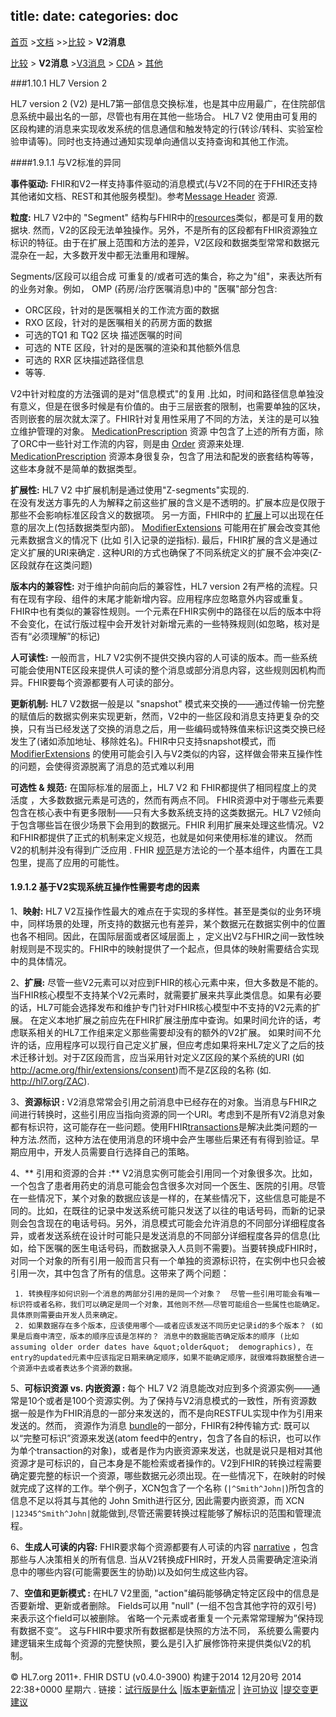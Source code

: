 title: 
date: 
categories: doc
---

  [首页](../home/index.html) >[文档](documentation.html) >>[比较](comparison.html) > **V2消息**	


 [比较](comparison.html) > **V2消息** >[V3消息](comparison-v3.html) > [CDA](comparison-cda.html) > [其他](comparison-other.html) 

###1.10.1  HL7 Version 2


HL7 version 2 (V2) 是HL7第一部信息交换标准，也是其中应用最广，在住院部信息系统中最出名的一部，尽管也有用在其他一些场合。 HL7 V2 使用由可复用的区段构建的消息来实现收发系统的信息通信和触发特定的行(转诊/转科、实验室检验申请等)。同时也支持通过通知实现单向通信以支持查询和其他工作流。  

####1.9.1.1 与V2标准的异同  

**事件驱动:** FHIR和V2一样支持事件驱动的消息模式(与V2不同的在于FHIR还支持其他诸如文档、REST和其他服务模型)。参考[Message Header](../infra/messageheader.html) 资源.

**粒度:** HL7 V2中的 &quot;Segment&quot; 结构与FHIR中的[resources](resources.html)类似，都是可复用的数据块.  然而，V2的区段无法单独操作。另外，不是所有的区段都有FHIR资源独立标识的特征。由于在扩展上范围和方法的差异，V2区段和数据类型常常和数据元混杂在一起，大多数开发中都无法重用和理解。  

Segments/区段可以组合成 可重复的/或者可选的集合，称之为"组"，来表达所有的业务对象。例如， OMP (药房/治疗医嘱消息)中的 &quot;医嘱&quot;部分包含:   

*   ORC区段，针对的是医嘱相关的工作流方面的数据   
*   RXO 区段，针对的是医嘱相关的药房方面的数据    
*   可选的TQ1 和 TQ2 区块 描述医嘱的时间   
*   可选的 NTE 区段，针对的是医嘱的渲染和其他额外信息    
*   可选的 RXR 区块描述路径信息
*   等等.  

 V2中针对粒度的方法强调的是对&quot;信息模式&quot;的复用 .比如，时间和路径信息单独没有意义，但是在很多时候是有价值的。由于三层嵌套的限制，也需要单独的区块，否则嵌套的层次就太深了。FHIR针对复用性采用了不同的方法，关注的是可以独立维护管理的对象。 [MedicationPrescription](../clin/medicationprescription.html) 资源 中包含了上述的所有方面，除了ORC中一些针对工作流的内容，则是由 [Order](..clin/order.html) 资源来处理.   [MedicationPrescription](../clin/medicationprescription.html) 资源本身很复杂，包含了用法和配发的嵌套结构等等，这些本身就不是简单的数据类型。  
 
**扩展性:** HL7 V2 中扩展机制是通过使用&quot;Z-segments&quot;实现的.    
在没有发送方事先的人为解释之前这些扩展的含义是不透明的。扩展本应是仅限于那些不会影响标准区段含义的数据项。 
另一方面，FHIR中的 [扩展](extensibility.html)上可以出现在任意的层次上(包括数据类型内部)。  [ModifierExtensions](extensibility.html#modifierExtension) 可能用在扩展会改变其他元素数据含义的情况下 (比如  引入记录的逆指标).  最后，FHIR扩展的含义是通过定义扩展的URI来确定 .  这种URI的方式也确保了不同系统定义的扩展不会冲突(Z-区段就存在这类问题)    

**版本内的兼容性:** 对于维护向前向后的兼容性，HL7 version 2有严格的流程。只有在现有字段、组件的末尾才能新增内容。应用程序应忽略意外内容或重复。FHIR中也有类似的兼容性规则。一个元素在FHIR实例中的路径在以后的版本中将不会变化，在试行版过程中会开发针对新增元素的一些特殊规则(如忽略，核对是否有“必须理解”的标记)

**人可读性:** 一般而言，HL7 V2实例不提供交换内容的人可读的版本。而一些系统可能会使用NTE区段来提供人可读的整个消息或部分消息内容，这些规则因机构而异。FHIR要每个资源都要有人可读的部分。  

**更新机制:** HL7 V2数据一般是以 &quot;snapshot&quot; 模式来交换的——通过传输一份完整的赋值后的数据实例来实现更新，然而，V2中的一些区段和消息支持更复杂的交换，只有当已经发送了交换的消息之后，用一些编码或特殊值来标识这类交换已经发生了(诸如添加地址、移除姓名)。FHIR中只支持snapshot模式，而 [ModifierExtensions](extensibility.html#modifierExtension) 的使用可能会引入与V2类似的内容，这样做会带来互操作性的问题，会使得资源脱离了消息的范式难以利用    

**可选性 &amp; 规范:**  在国际标准的层面上，HL7 V2 和 FHIR都提供了相同程度上的灵活度 ，大多数数据元素是可选的，然而有两点不同。
FHIR资源中对于哪些元素要包含在核心表中有更多限制——只有大多数系统支持的这类数据元。HL7 V2倾向于包含哪些旨在很少场景下会用到的数据元。FHIR 利用扩展来处理这些情况。V2和FHIR都提供了正式的机制来定义规范，也就是如何来使用标准的建议。 然而 V2的机制并没有得到广泛应用 .  FHIR [规范](../infra/profile.html)是方法论的一个基本组件，内置在工具包里，提高了应用的可能性。  

#### 1.9.1.2  基于V2实现系统互操作性需要考虑的因素    

1、**映射:**  HL7 V2互操作性最大的难点在于实现的多样性。甚至是类似的业务环境中，同样场景的处理，所支持的数据元也有差异，某个数据元在数据实例中的位置也各不相同。因此，在国际层面或者区域层面上 ，定义出V2与FHIR之间一致性映射规则是不现实的。FHIR中的映射提供了一个起点，但具体的映射需要结合实现中的具体情况。   

2、**扩展:**  尽管一些V2元素可以对应到FHIR的核心元素中来，但大多数是不能的。当FHIR核心模型不支持某个V2元素时，就需要扩展来共享此类信息。如果有必要的话，HL7可能会选择发布和维护专门针对FHIR核心模型中不支持的V2元素的扩展。 在定义本地扩展之前应先在FHIR扩展注册库中查询。如果时间允许的话，考虑联系相关的HL7工作组来定义那些需要却没有的额外的V2扩展。 如果时间不允许的话，应用程序可以现行自己定义扩展，但应考虑如果将来HL7定义了之后的技术迁移计划。对于Z区段而言，应当采用针对定义Z区段的某个系统的URI (如 http://acme.org/fhir/extensions/consent)而不是Z区段的名称 (如. http://hl7.org/ZAC).    

3、**资源标识 :** V2消息常常会引用之前消息中已经存在的对象。当消息与FHIR之间进行转换时，这些引用应当指向资源的同一个URI。考虑到不是所有V2消息对象都有标识符，这可能存在一些问题。使用FHIR[transactions](http.html#transaction)是解决此类问题的一种方法.然而，这种方法在使用消息的环境中会产生哪些后果还有有得到验证。早期应用中，开发人员需要自行选择自己的策略。    

4、** 引用和资源的合并 :**  V2消息实例可能会引用同一个对象很多次。比如，一个包含了患者用药史的消息可能会包含很多次对同一个医生、医院的引用。尽管在一些情况下，某个对象的数据应该是一样的，在某些情况下，这些信息可能是不同的。比如，在既往的记录中发送系统可能只发送了以往的电话号码，而新的记录则会包含现在的电话号码。另外，消息模式可能会允许消息的不同部分详细程度各异，或者发送系统在设计时可能只是发送消息的不同部分详细程度各异的信息(比如，给下医嘱的医生电话号码，而数据录入人员则不需要)。当要转换成FHIR时，对同一个对象的所有引用一般而言只有一个单独的资源标识符，在实例中也只会被引用一次，其中包含了所有的信息。这带来了两个问题：

     1. 转换程序如何识别一个消息的两部分引用的是同一个对象？  尽管一些引用可能会有唯一标识符或者名称，我们可以确定是同一个对象，其他则不然——尽管可能组合一些属性也能确定。具体原则需要由开发人员来确定。    
     2. 如果数据存在多个版本，应该使用哪个——或者应该发送不同历史记录id的多个版本？ (如果是后裔中清空，版本的顺序应该是怎样的？ 消息中的数据能否确定版本的顺序 (比如 assuming older order dates have &quot;older&quot;  demographics), 在entry的updated元素中应该指定日期来确定顺序，如果不能确定顺序，就很难将数据整合进一个资源中去或者表达多个资源的数据。   

5、**可标识资源 vs. 内嵌资源 :**   每个 HL7 V2 消息能改对应到多个资源实例——通常是10个或者是100个资源实例。为了保持与V2消息模式的一致性，所有资源数据一般是作为FHIR消息的一部分来发送的，而不是向RESTFUL实现中作为引用来发送的。然而， 资源作为消息 [bundle](extras.html#bundle)的一部分，FHIR有2种传输方式: 既可以以“完整可标识”资源来发送(atom feed中的entry，包含了各自的标识，也可以作为单个transaction的对象)，或者是作为内嵌资源来发送，也就是说只是相对其他资源才是可标识的，自己本身是不能检索或者操作的。V2到FHIR的转换过程需要确定要完整的标识一个资源，哪些数据元必须出现。在一些情况下，在映射的时候就完成了这样的工作。举个例子，XCN包含了一个名称 (`|^Smith^John|`)所包含的信息不足以将其与其他的 John Smith进行区分, 因此需要内嵌资源，而 XCN `|12345^Smith^John|`就能做到,尽管还需要转换过程能够了解标识的范围和管理流程。  

6、**生成人可读的内容:**  FHIR要求每个资源都要有人可读的内容 [narrative](narrative.html) ，包含那些与人决策相关的所有信息.  当从V2转换成FHIR时，开发人员需要确定渲染消息中的哪些内容(可能需要医生的协助)以及如何生成这些内容。   

7、**空值和更新模式 :**  在HL7 V2里面, &quot;action&quot;编码能够确定特定区段中的信息是否要新增、更新或者删除。  Fields可以用 &quot;null&quot; (一组不包含其他字符的双引号) 来表示这个field可以被删除。 省略一个元素或者重复一个元素常常理解为”保持现有数据不变“。 这与FHIR中要求所有数据都是快照的方法不同， 系统要么需要内建逻辑来生成每个资源的完整快照，要么是引入扩展修饰符来提供类似V2的机制。 



&copy; HL7.org 2011+. FHIR DSTU (v0.4.0-3900) 构建于2014  12月20号 2014 22:38+0000 星期六 . 
  链接：[试行版是什么](http://hl7.org/implement/standards/fhir/dstu.html) |[版本更新情况](http://hl7.org/implement/standards/fhir/history.html) | [许可协议](http://hl7.org/implement/standards/fhir/license.html) |[提交变更建议](http://gforge.hl7.org/gf/project/fhir/tracker/?action=TrackerItemAdd&tracker_id=677)